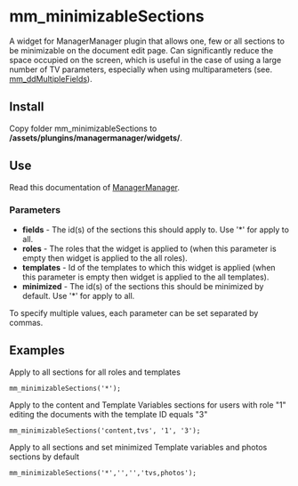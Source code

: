 # mm_minimizableSections
A widget for ManagerManager plugin that allows one, few or all sections to be minimizable on the document edit page.
Can significantly reduce the space occupied on the screen, which is useful in the case of using a large number of TV parameters, 
especially when using multiparameters \(see. [mm_ddMultipleFields](http://code.divandesign.biz/modx/mm_ddmultiplefields/)\).

## Install
Copy folder mm_minimizableSections to __/assets/plungins/managermanager/widgets/__.

## Use
Read this documentation of [ManagerManager](http://code.divandesign.biz/modx/managermanager).

### Parameters
 - **fields**     - The id(s) of the sections this should apply to. Use '*' for apply to all.
 - **roles**      - The roles that the widget is applied to (when this parameter is empty then widget is applied to the all roles).
 - **templates**  - Id of the templates to which this widget is applied (when this parameter is empty then widget is applied to the all templates).
 - **minimized**  - The id(s) of the sections this should be minimized by default. Use '*' for apply to all.

To specify multiple values, each parameter can be set separated by commas.

## Examples

Apply to all sections for all roles and templates
```
mm_minimizableSections('*');
```
Apply to the content and Template Variables sections for users with role "1" editing the documents with the template ID equals "3"
```
mm_minimizableSections('content,tvs', '1', '3');
```
Apply to all sections and set minimized Template variables and photos sections by default
```
mm_minimizableSections('*','','','tvs,photos');
```
